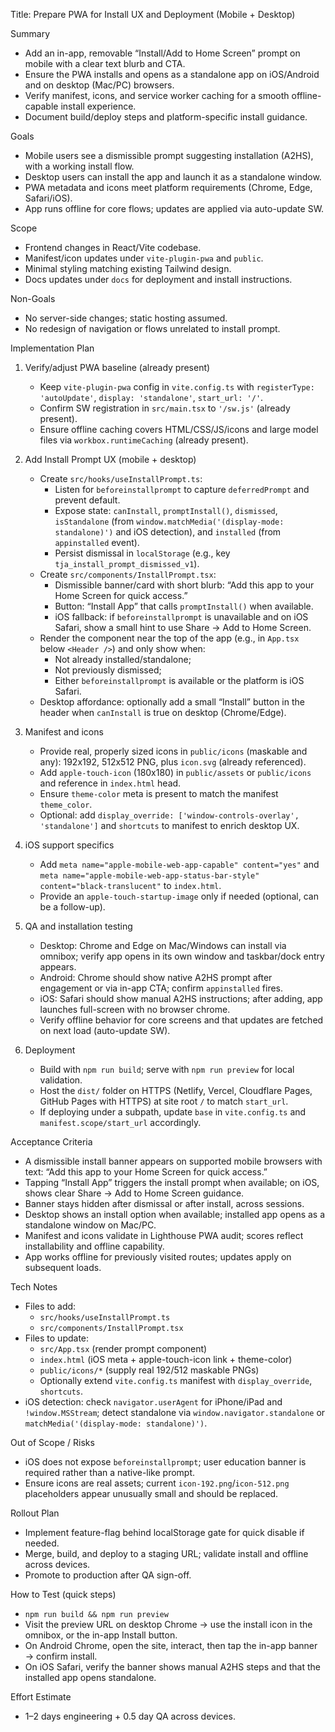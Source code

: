 Title: Prepare PWA for Install UX and Deployment (Mobile + Desktop)

Summary
- Add an in-app, removable “Install/Add to Home Screen” prompt on mobile with a clear text blurb and CTA.
- Ensure the PWA installs and opens as a standalone app on iOS/Android and on desktop (Mac/PC) browsers.
- Verify manifest, icons, and service worker caching for a smooth offline-capable install experience.
- Document build/deploy steps and platform-specific install guidance.

Goals
- Mobile users see a dismissible prompt suggesting installation (A2HS), with a working install flow.
- Desktop users can install the app and launch it as a standalone window.
- PWA metadata and icons meet platform requirements (Chrome, Edge, Safari/iOS).
- App runs offline for core flows; updates are applied via auto-update SW.

Scope
- Frontend changes in React/Vite codebase.
- Manifest/icon updates under `vite-plugin-pwa` and `public`.
- Minimal styling matching existing Tailwind design.
- Docs updates under `docs` for deployment and install instructions.

Non-Goals
- No server-side changes; static hosting assumed.
- No redesign of navigation or flows unrelated to install prompt.

Implementation Plan
1) Verify/adjust PWA baseline (already present)
   - Keep `vite-plugin-pwa` config in `vite.config.ts` with `registerType: 'autoUpdate'`, `display: 'standalone'`, `start_url: '/'`.
   - Confirm SW registration in `src/main.tsx` to `'/sw.js'` (already present).
   - Ensure offline caching covers HTML/CSS/JS/icons and large model files via `workbox.runtimeCaching` (already present).

2) Add Install Prompt UX (mobile + desktop)
   - Create `src/hooks/useInstallPrompt.ts`:
     - Listen for `beforeinstallprompt` to capture `deferredPrompt` and prevent default.
     - Expose state: `canInstall`, `promptInstall()`, `dismissed`, `isStandalone` (from `window.matchMedia('(display-mode: standalone)')` and iOS detection), and `installed` (from `appinstalled` event).
     - Persist dismissal in `localStorage` (e.g., key `tja_install_prompt_dismissed_v1`).
   - Create `src/components/InstallPrompt.tsx`:
     - Dismissible banner/card with short blurb: “Add this app to your Home Screen for quick access.”
     - Button: “Install App” that calls `promptInstall()` when available.
     - iOS fallback: if `beforeinstallprompt` is unavailable and on iOS Safari, show a small hint to use Share → Add to Home Screen.
   - Render the component near the top of the app (e.g., in `App.tsx` below `<Header />`) and only show when:
     - Not already installed/standalone;
     - Not previously dismissed;
     - Either `beforeinstallprompt` is available or the platform is iOS Safari.
   - Desktop affordance: optionally add a small “Install” button in the header when `canInstall` is true on desktop (Chrome/Edge).

3) Manifest and icons
   - Provide real, properly sized icons in `public/icons` (maskable and any): 192x192, 512x512 PNG, plus `icon.svg` (already referenced).
   - Add `apple-touch-icon` (180x180) in `public/assets` or `public/icons` and reference in `index.html` head.
   - Ensure `theme-color` meta is present to match the manifest `theme_color`.
   - Optional: add `display_override: ['window-controls-overlay', 'standalone']` and `shortcuts` to manifest to enrich desktop UX.

4) iOS support specifics
   - Add `meta name="apple-mobile-web-app-capable" content="yes"` and `meta name="apple-mobile-web-app-status-bar-style" content="black-translucent"` to `index.html`.
   - Provide an `apple-touch-startup-image` only if needed (optional, can be a follow-up).

5) QA and installation testing
   - Desktop: Chrome and Edge on Mac/Windows can install via omnibox; verify app opens in its own window and taskbar/dock entry appears.
   - Android: Chrome should show native A2HS prompt after engagement or via in-app CTA; confirm `appinstalled` fires.
   - iOS: Safari should show manual A2HS instructions; after adding, app launches full-screen with no browser chrome.
   - Verify offline behavior for core screens and that updates are fetched on next load (auto-update SW).

6) Deployment
   - Build with `npm run build`; serve with `npm run preview` for local validation.
   - Host the `dist/` folder on HTTPS (Netlify, Vercel, Cloudflare Pages, GitHub Pages with HTTPS) at site root `/` to match `start_url`.
   - If deploying under a subpath, update `base` in `vite.config.ts` and `manifest.scope/start_url` accordingly.

Acceptance Criteria
- A dismissible install banner appears on supported mobile browsers with text: “Add this app to your Home Screen for quick access.”
- Tapping “Install App” triggers the install prompt when available; on iOS, shows clear Share → Add to Home Screen guidance.
- Banner stays hidden after dismissal or after install, across sessions.
- Desktop shows an install option when available; installed app opens as a standalone window on Mac/PC.
- Manifest and icons validate in Lighthouse PWA audit; scores reflect installability and offline capability.
- App works offline for previously visited routes; updates apply on subsequent loads.

Tech Notes
- Files to add:
  - `src/hooks/useInstallPrompt.ts`
  - `src/components/InstallPrompt.tsx`
- Files to update:
  - `src/App.tsx` (render prompt component)
  - `index.html` (iOS meta + apple-touch-icon link + theme-color)
  - `public/icons/*` (supply real 192/512 maskable PNGs)
  - Optionally extend `vite.config.ts` manifest with `display_override`, `shortcuts`.
- iOS detection: check `navigator.userAgent` for iPhone/iPad and `!window.MSStream`; detect standalone via `window.navigator.standalone` or `matchMedia('(display-mode: standalone)')`.

Out of Scope / Risks
- iOS does not expose `beforeinstallprompt`; user education banner is required rather than a native-like prompt.
- Ensure icons are real assets; current `icon-192.png`/`icon-512.png` placeholders appear unusually small and should be replaced.

Rollout Plan
- Implement feature-flag behind localStorage gate for quick disable if needed.
- Merge, build, and deploy to a staging URL; validate install and offline across devices.
- Promote to production after QA sign-off.

How to Test (quick steps)
- `npm run build && npm run preview`
- Visit the preview URL on desktop Chrome → use the install icon in the omnibox, or the in-app Install button.
- On Android Chrome, open the site, interact, then tap the in-app banner → confirm install.
- On iOS Safari, verify the banner shows manual A2HS steps and that the installed app opens standalone.

Effort Estimate
- 1–2 days engineering + 0.5 day QA across devices.

